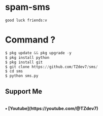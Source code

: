 # spam-sms
```
good luck friends:v
```
# Command ?
```python
$ pkg update && pkg upgrade -y
$ pkg install python
$ pkg install git
$ git clone https://github.com/TZdev7/sms/
$ cd sms
$ python sms.py
```
## Support Me 
<br>
<b>• [Youtube](https://youtube.com/@TZdev7)</b>
</be>

